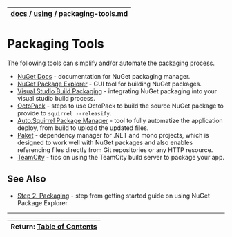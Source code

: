 | [docs](..)  / [using](.) / packaging-tools.md
|:---|


# Packaging Tools

The following tools can simplify and/or automate the packaging process.

* [NuGet Docs](http://docs.nuget.org/) - documentation for NuGet packaging manager.
* [NuGet Package Explorer](https://npe.codeplex.com/) - GUI tool for building NuGet packages.
* [Visual Studio Build Packaging](visual-studio-packaging.md) - integrating NuGet packaging into your visual studio build process.
* [OctoPack](octopack.md) - steps to use OctoPack to build the source NuGet package to provide to `squirrel --releasify`.
* [Auto.Squirrel Package Manager](https://github.com/tenacious/Auto.Squirrel) - tool to fully automatize the application deploy, from build to upload the updated files.
* [Paket](http://fsprojects.github.io/Paket/template-files.html) -  dependency manager for .NET and mono projects, which is designed to work well with NuGet packages and also enables referencing files directly from Git repositories or any HTTP resource.
* [TeamCity](teamcity.md) - tips on using the TeamCity build server to package your app.  
 

## See Also

* [Step 2. Packaging](../getting-started/2-packaging.md) - step from getting started guide on using NuGet Package Explorer. 


---
| Return: [Table of Contents](../readme.md) |
|----|

